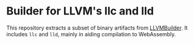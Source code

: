 # Builder for LLVM's llc and lld

This repository extracts a subset of binary artifacts from [LLVMBuilder](https://github.com/staticfloat/LLVMBuilder).
It includes `llc` and `lld`, mainly in aiding compilation to WebAssembly.


